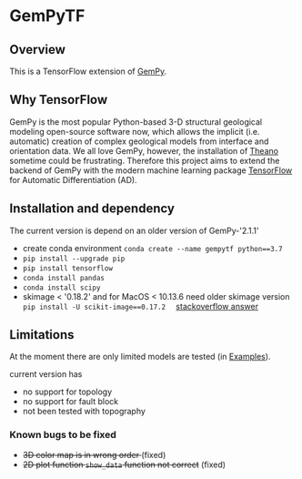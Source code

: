 # GemPyTF
## Overview
This is a TensorFlow extension of [GemPy](https://github.com/cgre-aachen/gempy). 
## Why TensorFlow
GemPy is the most popular Python-based 3-D structural geological modeling open-source software now, which allows the implicit (i.e. automatic) creation of complex geological models from interface and orientation data. We all love GemPy, however, the installation of [Theano](https://en.wikipedia.org/wiki/Theano_(software)) sometime could be frustrating. Therefore this project aims to extend the backend of GemPy with the modern machine learning package [TensorFlow](https://www.tensorflow.org/) for Automatic Differentiation (AD).


## Installation and dependency
The current version is depend on an older version of GemPy-'2.1.1'
- create conda environment `conda create --name gempytf python==3.7`
- `pip install --upgrade pip`
- `pip install tensorflow`
- `conda install pandas`
- `conda install scipy`
- skimage < '0.18.2' and for MacOS < 10.13.6 need older skimage version `pip install -U scikit-image==0.17.2  ` [stackoverflow answer](https://stackoverflow.com/questions/65431999/it-seems-that-scikit-learn-has-not-been-built-correctly)

## Limitations
At the moment there are only limited models are tested (in [Examples](/Examples/)). 

current version has 
- no support for topology
- no support for fault block
- not been tested with topography

### Known bugs to be fixed
- <s>3D color map is in wrong order </s> (fixed)
- <s>2D plot function `show_data` function not correct</s> (fixed)
